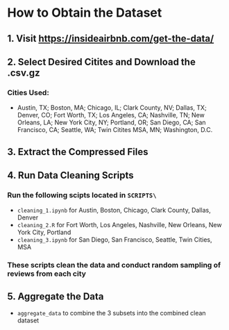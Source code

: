 # How to Obtain the Dataset

## 1. Visit https://insideairbnb.com/get-the-data/

## 2. Select Desired Citites and Download the .csv.gz

### Cities Used:
- Austin, TX; Boston, MA; Chicago, IL; Clark County, NV; Dallas, TX; Denver, CO; Fort Worth, TX; Los Angeles, CA; Nashville, TN; New Orleans, LA; New York City, NY; Portland, OR; San Diego, CA; San Francisco, CA; Seattle, WA; Twin Citites MSA, MN; Washington, D.C.

## 3. Extract the Compressed Files

## 4. Run Data Cleaning Scripts
### Run the following scipts located in `SCRIPTS\`
- `cleaning_1.ipynb` for Austin, Boston, Chicago, Clark County, Dallas, Denver
- `cleaning_2.R` for Fort Worth, Los Angeles, Nashville, New Orleans, New York City, Portland
- `cleaning_3.ipynb` for San Diego, San Francisco, Seattle, Twin Cities, MSA
### These scripts clean the data and conduct random sampling of reviews from each city

## 5. Aggregate the Data
- `aggregate_data` to combine the 3 subsets into the combined clean dataset
